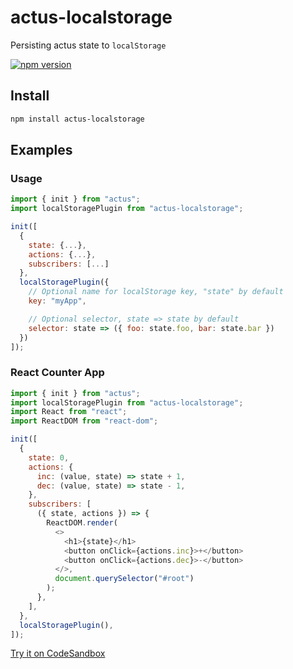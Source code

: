 # actus-localstorage

Persisting actus state to `localStorage`

[![npm version](https://img.shields.io/npm/v/actus-localstorage.svg?style=flat-square)](https://www.npmjs.com/package/actus-localstorage)

## Install

```sh
npm install actus-localstorage
```

## Examples

### Usage

```js
import { init } from "actus";
import localStoragePlugin from "actus-localstorage";

init([
  {
    state: {...},
    actions: {...},
    subscribers: [...]
  },
  localStoragePlugin({
    // Optional name for localStorage key, "state" by default
    key: "myApp",

    // Optional selector, state => state by default
    selector: state => ({ foo: state.foo, bar: state.bar })
  })
]);
```

### React Counter App

```js
import { init } from "actus";
import localStoragePlugin from "actus-localstorage";
import React from "react";
import ReactDOM from "react-dom";

init([
  {
    state: 0,
    actions: {
      inc: (value, state) => state + 1,
      dec: (value, state) => state - 1,
    },
    subscribers: [
      ({ state, actions }) => {
        ReactDOM.render(
          <>
            <h1>{state}</h1>
            <button onClick={actions.inc}>+</button>
            <button onClick={actions.dec}>-</button>
          </>,
          document.querySelector("#root")
        );
      },
    ],
  },
  localStoragePlugin(),
]);
```

[Try it on CodeSandbox](https://codesandbox.io/s/actus-react-counter-app-example-with-actus-localstorage-3dk0n)
